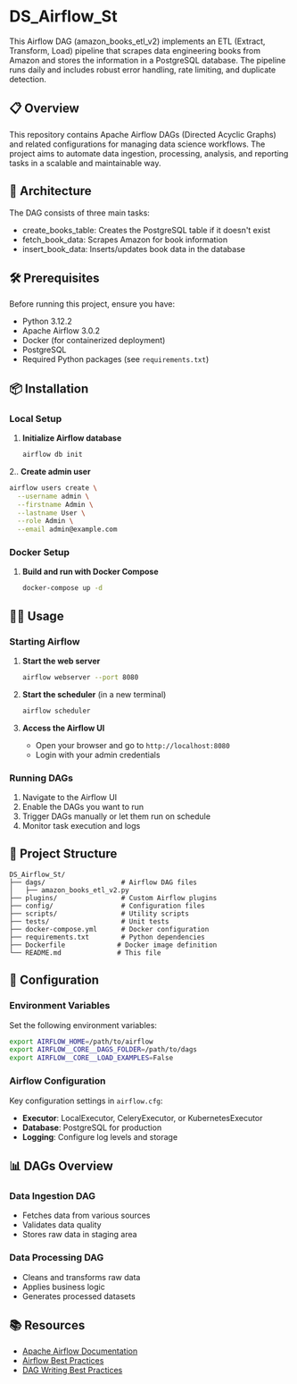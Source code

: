# DS_Airflow_St

This Airflow DAG (amazon_books_etl_v2) implements an ETL (Extract, Transform, Load) pipeline that scrapes data engineering books from Amazon and stores the information in a PostgreSQL database. The pipeline runs daily and includes robust error handling, rate limiting, and duplicate detection.

## 📋 Overview

This repository contains Apache Airflow DAGs (Directed Acyclic Graphs) and related configurations for managing data science workflows. The project aims to automate data ingestion, processing, analysis, and reporting tasks in a scalable and maintainable way.

## 🚀 Architecture
The DAG consists of three main tasks:

- create_books_table: Creates the PostgreSQL table if it doesn't exist
- fetch_book_data: Scrapes Amazon for book information
- insert_book_data: Inserts/updates book data in the database

## 🛠️ Prerequisites

Before running this project, ensure you have:

- Python 3.12.2
- Apache Airflow 3.0.2
- Docker (for containerized deployment)
- PostgreSQL 
- Required Python packages (see `requirements.txt`)

## 📦 Installation

### Local Setup

1. **Initialize Airflow database**
   ```bash
   airflow db init
   ```

2.. **Create admin user**
   ```bash
   airflow users create \
     --username admin \
     --firstname Admin \
     --lastname User \
     --role Admin \
     --email admin@example.com
   ```

### Docker Setup

1. **Build and run with Docker Compose**
   ```bash
   docker-compose up -d
   ```

## 🏃‍♂️ Usage

### Starting Airflow

1. **Start the web server**
   ```bash
   airflow webserver --port 8080
   ```

2. **Start the scheduler** (in a new terminal)
   ```bash
   airflow scheduler
   ```

3. **Access the Airflow UI**
   - Open your browser and go to `http://localhost:8080`
   - Login with your admin credentials

### Running DAGs

1. Navigate to the Airflow UI
2. Enable the DAGs you want to run
3. Trigger DAGs manually or let them run on schedule
4. Monitor task execution and logs

## 📁 Project Structure

```
DS_Airflow_St/
├── dags/                   # Airflow DAG files
│   ├── amazon_books_etl_v2.py
├── plugins/                # Custom Airflow plugins
├── config/                 # Configuration files
├── scripts/                # Utility scripts
├── tests/                  # Unit tests
├── docker-compose.yml      # Docker configuration
├── requirements.txt        # Python dependencies
├── Dockerfile             # Docker image definition
└── README.md              # This file
```

## 🔧 Configuration

### Environment Variables

Set the following environment variables:

```bash
export AIRFLOW_HOME=/path/to/airflow
export AIRFLOW__CORE__DAGS_FOLDER=/path/to/dags
export AIRFLOW__CORE__LOAD_EXAMPLES=False
```

### Airflow Configuration

Key configuration settings in `airflow.cfg`:

- **Executor**: LocalExecutor, CeleryExecutor, or KubernetesExecutor
- **Database**: PostgreSQL for production
- **Logging**: Configure log levels and storage

## 📊 DAGs Overview

### Data Ingestion DAG
- Fetches data from various sources
- Validates data quality
- Stores raw data in staging area

### Data Processing DAG
- Cleans and transforms raw data
- Applies business logic
- Generates processed datasets


## 📚 Resources

- [Apache Airflow Documentation](https://airflow.apache.org/docs/)
- [Airflow Best Practices](https://airflow.apache.org/docs/apache-airflow/stable/best-practices.html)
- [DAG Writing Best Practices](https://airflow.apache.org/docs/apache-airflow/stable/howto/writing-dags.html)
